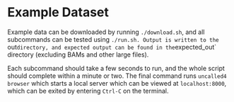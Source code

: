 # Example Dataset

Example data can be downloaded by running `./download.sh`, and all subcommands can be tested using `./run.sh. Output is written to the `out` directory, and expected output can be found in the `expected_out` directory (excluding BAMs and other large files).

Each subcommand should take a few seconds to run, and the whole script should complete within a minute or two. The final command runs `uncalled4 browser` which starts a local server which can be viewed at `localhost:8000`, which can be exited by entering `Ctrl-C` on the terminal.

